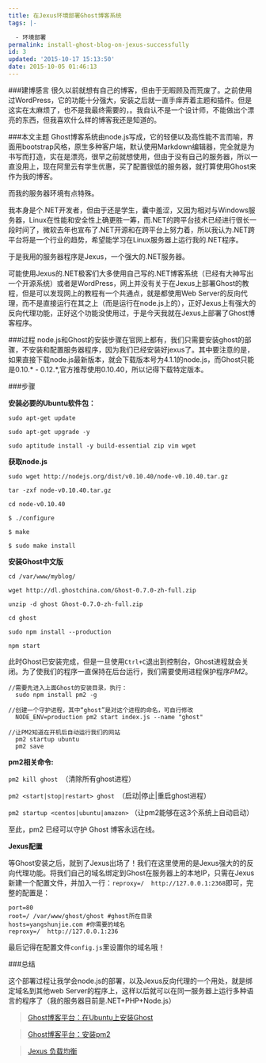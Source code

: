 ```yaml
---
title: 在Jexus环境部署Ghost博客系统
tags: |-

  - 环境部署
permalink: install-ghost-blog-on-jexus-successfully
id: 3
updated: '2015-10-17 15:13:50'
date: 2015-10-05 01:46:13
---
```


###建博感言
很久以前就想有自己的博客，但由于无暇顾及而荒废了。之前使用过WordPress，它的功能十分强大，安装之后就一直手痒弄着主题和插件。但是这实在太麻烦了，也不是我最终需要的，。我自认不是一个设计师，不能做出个漂亮的东西，但我喜欢什么样的博客我还是知道的。

###本文主题
Ghost博客系统由node.js写成，它的轻便以及高性能不言而喻，界面用bootstrap风格，原生多种客户端，默认使用Markdown编辑器，完全就是为书写而打造，实在是漂亮，很早之前就想使用，但由于没有自己的服务器，所以一直没用上，现在阿里云有学生优惠，买了配置很低的服务器，就打算使用Ghost来作为我的博客。

而我的服务器环境有点特殊。

我本身是个.NET开发者，但由于还是学生，囊中羞涩，又因为相对与Windows服务器，Linux在性能和安全性上确更胜一筹，而.NET的跨平台技术已经进行很长一段时间了，微软去年也宣布了.NET开源和在跨平台上努力着，所以我认为.NET跨平台将是一个行业的趋势，希望能学习在Linux服务器上运行我的.NET程序。

于是我用的服务器程序是Jexus，一个强大的.NET服务器。

可能使用Jexus的.NET极客们大多使用自己写的.NET博客系统（已经有大神写出一个开源系统）或者是WordPress，网上并没有关于在Jexus上部署Ghost的教程，但是可以发现网上的教程有一个共通点，就是都使用Web Server的反向代理，而不是直接运行在其之上（而是运行在node.js上的），正好Jexus上有强大的反向代理功能，正好这个功能没使用过，于是今天我就在Jexus上部署了Ghost博客程序。

###过程
node.js和Ghost的安装步骤在官网上都有，我们只需要安装ghost的部骤，不安装和配置服务器程序，因为我们已经安装好jexus了。其中要注意的是，如果直接下载node.js最新版本，就会下载版本号为4.1.1的node.js，而Ghost只能是0.10.* - 0.12.*,官方推荐使用0.10.40，所以记得下载特定版本。

###步骤

 **安装必要的Ubuntu软件包：**

    sudo apt-get update

    sudo apt-get upgrade -y

    sudo aptitude install -y build-essential zip vim wget

**获取node.js**

    sudo wget http://nodejs.org/dist/v0.10.40/node-v0.10.40.tar.gz

    tar -zxf node-v0.10.40.tar.gz 

    cd node-v0.10.40

    $ ./configure 

    $ make 

    $ sudo make install 

**安装Ghost中文版**

    cd /var/www/myblog/

    wget http://dl.ghostchina.com/Ghost-0.7.0-zh-full.zip

    unzip -d ghost Ghost-0.7.0-zh-full.zip

    cd ghost

    sudo npm install --production

    npm start

此时Ghost已安装完成，但是一旦使用`Ctrl+C`退出到控制台，Ghost进程就会关闭。为了使我们的程序一直保持在后台运行，我们需要使用进程保护程序*PM2*。

    //需要先进入上面Ghost的安装目录，执行：
      sudo npm install pm2 -g

    //创建一个守护进程，其中“ghost”是对这个进程的命名，可自行修改
      NODE_ENV=production pm2 start index.js --name "ghost"

    //让PM2知道在开机后自动运行我们的网站
      pm2 startup ubuntu
      pm2 save
  
**pm2相关命令:**

`pm2 kill ghost `（清除所有ghost进程）

`pm2 <start|stop|restart> ghost `（启动|停止|重启ghost进程）

`pm2 startup <centos|ubuntu|amazon>` （让pm2能够在这3个系统上自动启动）

至此，pm2 已经可以守护 Ghost 博客永远在线。

**Jexus配置**

等Ghost安装之后，就到了Jexus出场了！我们在这里使用的是Jexus强大的的反向代理功能。将我们自己的域名绑定到Ghost在服务器上的本地IP，只需在Jexus新建一个配置文件，并加入一行：`reproxy=/  http://127.0.0.1:2368`即可，完整的配置是：

    port=80
    root=/ /var/www/ghost/ghost #ghost所在目录
    hosts=yangshunjie.com #你需要的域名
    reproxy=/  http://127.0.0.1:236

最后记得在配置文件`config.js`里设置你的域名哦！

###总结

这个部署过程让我学会node.js的部署，以及Jexus反向代理的一个用处，就是绑定域名到其他web Server的程序上，这样以后就可以在同一服务器上运行多种语言的程序了（我的服务器目前是.NET+PHP+Node.js）

>[Ghost博客平台：在Ubuntu上安装Ghost](http://www.applecho.com/installing-ghost-ubuntu/)

>[Ghost博客平台：安装pm2](http://www.applecho.com/installing-ghost-pm2/)

>[Jexus 负载均衡](http://www.cnblogs.com/shanyou/archive/2013/05/04/3059950.html)